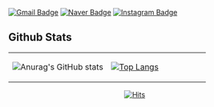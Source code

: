 [![Gmail Badge](https://img.shields.io/badge/Gmail-black?style=flat-square&logo=Gmail&link=mailto:eodud4976@gmail.com)](mailto:eodud4976@gmail.com)
[![Naver Badge](https://img.shields.io/badge/Gmail-black?style=flat-square&logo=Naver&link=mailto:eodud4976@naver.com)](mailto:eodud4976@naver.com)
[![Instagram Badge](http://img.shields.io/badge/Instagram-black?style=flat-square&logo=instagram&link=https://www.instagram.com/kkkwon_dae/)](https://www.instagram.com/kkkwon_dae/)

## Github Stats  
<table>
  <td valign="top" width="50%">
    
  ![Anurag's GitHub stats](https://github-readme-stats.vercel.app/api?username=anuraghazra&show_icons=true&theme=dracula)
    
  </td>
  <td valign="top" width="50%">
    
  [![Top Langs](https://github-readme-stats.vercel.app/api/top-langs/?username=daeyoung-k&langs_count=10&layout=compact&theme=dark)](https://github.com/daeyoung-k)
    
  </td>
</table>

<div align=center>
  
[![Hits](https://hits.seeyoufarm.com/api/count/incr/badge.svg?url=https://github.com/daeyoung-k/gjbae1212/hit-counter)](https://github.com/daeyoung-k)

</div>

